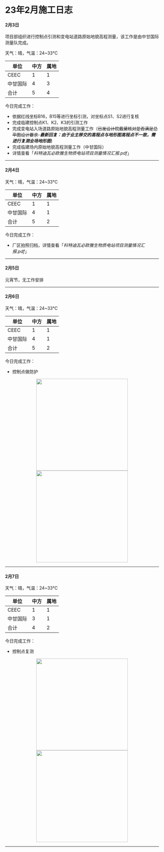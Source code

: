 # 23年2月施工日志


#### 2月3日

项目部组织进行控制点引测和变电站道路原始地貌高程测量，该工作是由中甘国际测量队完成。

天气：晴，气温：24~33℃

| 单位     | 中方 | 属地 |
| -------- | ---- | ---- |
| CEEC     | 1    | 1    |
| 中甘国际 | 4    | 3    |
| 合计     | 5    | 4    |

今日完成工作：

- 依据红线坐标B16，B15等进行坐标引测，对坐标点S1、S2进行复核
- 完成临建控制点K1、K2、K3的引测工作
- 完成变电站入场道路原始地貌高程测量工作（~~已发设计院戴黛核对是否满足总平图设计要求~~-***最新回复：由于业主移交的高程点与地形图高程点不一致，需进行复测全场地形图***)
- 完成临建场内原始地貌高程测量工作（中甘国际）
- 详情查看「*科特迪瓦必欧雅生物质电站项目测量情况汇报.pdf*」

------



#### 2月4日

天气：晴，气温：24~33℃

| 单位     | 中方 | 属地 |
| -------- | ---- | ---- |
| CEEC     | 1    | 1    |
| 中甘国际 | 4    | 1    |
| 合计     | 5    | 2    |

今日完成工作：

- 厂区拍照归档，详情查看「*科特迪瓦必欧雅生物质电站项目测量情况汇报.pdf*」

------

#### 2月5日

元宵节，无工作安排

------

#### 2月6日

天气：晴，气温：24~33℃

| 单位     | 中方 | 属地 |
| -------- | ---- | ---- |
| CEEC     | 1    | 1    |
| 中甘国际 | 4    | 1    |
| 合计     | 5    | 2    |

今日完成工作：

- 控制点做防护

<center class="half">
    <img src="https://s3.bmp.ovh/imgs/2023/02/08/c2cc9f732014faa9.jpg" width="300"/>
    <img src="https://s3.bmp.ovh/imgs/2023/02/08/4eec9fa6de7319fe.jpg" width="300"/>
</center>



------

#### 2月7日

天气：晴，气温：24~33℃

| 单位     | 中方 | 属地 |
| -------- | ---- | ---- |
| CEEC     | 1    | 1    |
| 中甘国际 | 3    | 1    |
| 合计     | 4    | 2    |

今日完成工作：

- 控制点复测

<center class="half">
    <img src="https://s3.bmp.ovh/imgs/2023/02/08/4810514be9bb1f2c.jpg" width="300"/>
    <img src="https://s3.bmp.ovh/imgs/2023/02/08/05cbb64d2080faf4.jpg" width="300"/>
</center>

------


